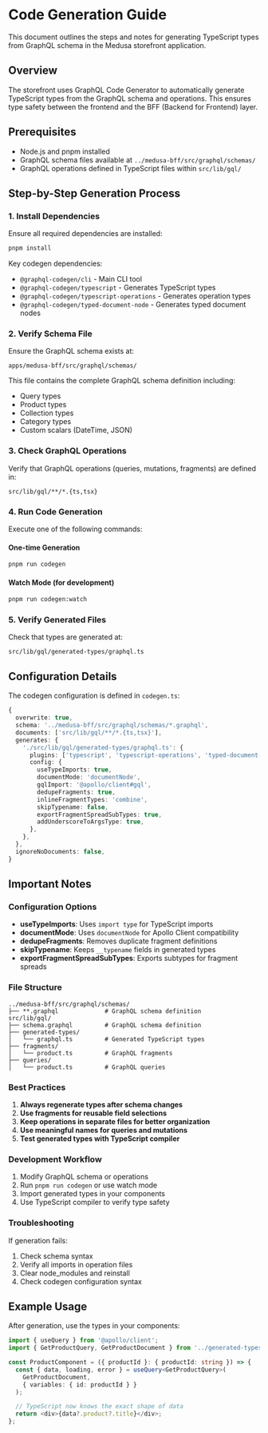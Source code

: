 # Code Generation Guide

This document outlines the steps and notes for generating TypeScript types from GraphQL schema in the Medusa storefront application.

## Overview

The storefront uses GraphQL Code Generator to automatically generate TypeScript types from the GraphQL schema and operations. This ensures type safety between the frontend and the BFF (Backend for Frontend) layer.

## Prerequisites

- Node.js and pnpm installed
- GraphQL schema files available at `../medusa-bff/src/graphql/schemas/`
- GraphQL operations defined in TypeScript files within `src/lib/gql/`

## Step-by-Step Generation Process

### 1. Install Dependencies

Ensure all required dependencies are installed:

```bash
pnpm install
```

Key codegen dependencies:

- `@graphql-codegen/cli` - Main CLI tool
- `@graphql-codegen/typescript` - Generates TypeScript types
- `@graphql-codegen/typescript-operations` - Generates operation types
- `@graphql-codegen/typed-document-node` - Generates typed document nodes

### 2. Verify Schema File

Ensure the GraphQL schema exists at:

```
apps/medusa-bff/src/graphql/schemas/
```

This file contains the complete GraphQL schema definition including:

- Query types
- Product types
- Collection types
- Category types
- Custom scalars (DateTime, JSON)

### 3. Check GraphQL Operations

Verify that GraphQL operations (queries, mutations, fragments) are defined in:

```
src/lib/gql/**/*.{ts,tsx}
```

### 4. Run Code Generation

Execute one of the following commands:

#### One-time Generation

```bash
pnpm run codegen
```

#### Watch Mode (for development)

```bash
pnpm run codegen:watch
```

### 5. Verify Generated Files

Check that types are generated at:

```
src/lib/gql/generated-types/graphql.ts
```

## Configuration Details

The codegen configuration is defined in `codegen.ts`:

```typescript
{
  overwrite: true,
  schema: '../medusa-bff/src/graphql/schemas/*.graphql',
  documents: ['src/lib/gql/**/*.{ts,tsx}'],
  generates: {
    './src/lib/gql/generated-types/graphql.ts': {
      plugins: ['typescript', 'typescript-operations', 'typed-document-node'],
      config: {
        useTypeImports: true,
        documentMode: 'documentNode',
        gqlImport: '@apollo/client#gql',
        dedupeFragments: true,
        inlineFragmentTypes: 'combine',
        skipTypename: false,
        exportFragmentSpreadSubTypes: true,
        addUnderscoreToArgsType: true,
      },
    },
  },
  ignoreNoDocuments: false,
}
```

## Important Notes

### Configuration Options

- **useTypeImports**: Uses `import type` for TypeScript imports
- **documentMode**: Uses `documentNode` for Apollo Client compatibility
- **dedupeFragments**: Removes duplicate fragment definitions
- **skipTypename**: Keeps `__typename` fields in generated types
- **exportFragmentSpreadSubTypes**: Exports subtypes for fragment spreads

### File Structure

```
../medusa-bff/src/graphql/schemas/
├── **.graphql             # GraphQL schema definition
src/lib/gql/
├── schema.graphql         # GraphQL schema definition
├── generated-types/
│   └── graphql.ts         # Generated TypeScript types
├── fragments/
│   └── product.ts         # GraphQL fragments
├── queries/
│   └── product.ts         # GraphQL queries
```

### Best Practices

1. **Always regenerate types after schema changes**
2. **Use fragments for reusable field selections**
3. **Keep operations in separate files for better organization**
4. **Use meaningful names for queries and mutations**
5. **Test generated types with TypeScript compiler**

### Development Workflow

1. Modify GraphQL schema or operations
2. Run `pnpm run codegen` or use watch mode
3. Import generated types in your components
4. Use TypeScript compiler to verify type safety

### Troubleshooting

If generation fails:

1. Check schema syntax
2. Verify all imports in operation files
3. Clear node_modules and reinstall
4. Check codegen configuration syntax

## Example Usage

After generation, use the types in your components:

```typescript
import { useQuery } from '@apollo/client';
import { GetProductQuery, GetProductDocument } from '../generated-types/graphql';

const ProductComponent = ({ productId }: { productId: string }) => {
  const { data, loading, error } = useQuery<GetProductQuery>(
    GetProductDocument,
    { variables: { id: productId } }
  );

  // TypeScript now knows the exact shape of data
  return <div>{data?.product?.title}</div>;
};
```
